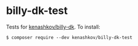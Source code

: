 # billy-dk-test

Tests for [kenashkov/billy-dk](https://github.com/kenashkov/billy-dk). To install:
```
$ composer require --dev kenashkov/billy-dk-test
```